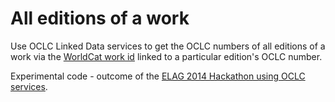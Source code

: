 All editions of a work
======================

Use OCLC Linked Data services to get the OCLC numbers of all editions of a work via the
[WorldCat work id](http://www.oclc.org/developer/develop/linked-data/worldcat-entities/worldcat-work-entity.en.en.html)
linked to a particular edition's OCLC number.

Experimental code - outcome of the
[ELAG 2014 Hackathon using OCLC services](http://elag2014.org/programme/elag-2014-bootcamps/bootcamps-s-meyer/).

